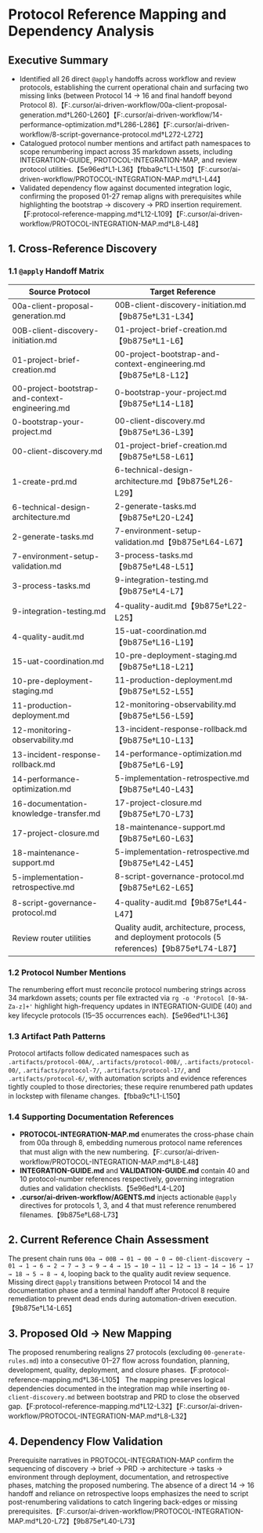 # Protocol Reference Mapping and Dependency Analysis

## Executive Summary
- Identified all 26 direct `@apply` handoffs across workflow and review protocols, establishing the current operational chain and surfacing two missing links (between Protocol 14 → 16 and final handoff beyond Protocol 8).【F:.cursor/ai-driven-workflow/00a-client-proposal-generation.md†L260-L260】【F:.cursor/ai-driven-workflow/14-performance-optimization.md†L286-L286】【F:.cursor/ai-driven-workflow/8-script-governance-protocol.md†L272-L272】
- Catalogued protocol number mentions and artifact path namespaces to scope renumbering impact across 35 markdown assets, including INTEGRATION-GUIDE, PROTOCOL-INTEGRATION-MAP, and review protocol utilities.【5e96ed†L1-L36】【fbba9c†L1-L150】【F:.cursor/ai-driven-workflow/PROTOCOL-INTEGRATION-MAP.md†L1-L44】
- Validated dependency flow against documented integration logic, confirming the proposed 01-27 remap aligns with prerequisites while highlighting the bootstrap → discovery → PRD insertion requirement.【F:protocol-reference-mapping.md†L12-L109】【F:.cursor/ai-driven-workflow/PROTOCOL-INTEGRATION-MAP.md†L8-L48】

## 1. Cross-Reference Discovery

### 1.1 `@apply` Handoff Matrix
| Source Protocol | Target Reference |
| --- | --- |
| 00a-client-proposal-generation.md | 00B-client-discovery-initiation.md【9b875e†L31-L34】 |
| 00B-client-discovery-initiation.md | 01-project-brief-creation.md【9b875e†L1-L6】 |
| 01-project-brief-creation.md | 00-project-bootstrap-and-context-engineering.md【9b875e†L8-L12】 |
| 00-project-bootstrap-and-context-engineering.md | 0-bootstrap-your-project.md【9b875e†L14-L18】 |
| 0-bootstrap-your-project.md | 00-client-discovery.md【9b875e†L36-L39】 |
| 00-client-discovery.md | 01-project-brief-creation.md【9b875e†L58-L61】 |
| 1-create-prd.md | 6-technical-design-architecture.md【9b875e†L26-L29】 |
| 6-technical-design-architecture.md | 2-generate-tasks.md【9b875e†L20-L24】 |
| 2-generate-tasks.md | 7-environment-setup-validation.md【9b875e†L64-L67】 |
| 7-environment-setup-validation.md | 3-process-tasks.md【9b875e†L48-L51】 |
| 3-process-tasks.md | 9-integration-testing.md【9b875e†L4-L7】 |
| 9-integration-testing.md | 4-quality-audit.md【9b875e†L22-L25】 |
| 4-quality-audit.md | 15-uat-coordination.md【9b875e†L16-L19】 |
| 15-uat-coordination.md | 10-pre-deployment-staging.md【9b875e†L18-L21】 |
| 10-pre-deployment-staging.md | 11-production-deployment.md【9b875e†L52-L55】 |
| 11-production-deployment.md | 12-monitoring-observability.md【9b875e†L56-L59】 |
| 12-monitoring-observability.md | 13-incident-response-rollback.md【9b875e†L10-L13】 |
| 13-incident-response-rollback.md | 14-performance-optimization.md【9b875e†L6-L9】 |
| 14-performance-optimization.md | 5-implementation-retrospective.md【9b875e†L40-L43】 |
| 16-documentation-knowledge-transfer.md | 17-project-closure.md【9b875e†L70-L73】 |
| 17-project-closure.md | 18-maintenance-support.md【9b875e†L60-L63】 |
| 18-maintenance-support.md | 5-implementation-retrospective.md【9b875e†L42-L45】 |
| 5-implementation-retrospective.md | 8-script-governance-protocol.md【9b875e†L62-L65】 |
| 8-script-governance-protocol.md | 4-quality-audit.md【9b875e†L44-L47】 |
| Review router utilities | Quality audit, architecture, process, and deployment protocols (5 references)【9b875e†L74-L87】 |

### 1.2 Protocol Number Mentions
The renumbering effort must reconcile protocol numbering strings across 34 markdown assets; counts per file extracted via `rg -o 'Protocol [0-9A-Za-z]+'` highlight high-frequency updates in INTEGRATION-GUIDE (40) and key lifecycle protocols (15–35 occurrences each).【5e96ed†L1-L36】

### 1.3 Artifact Path Patterns
Protocol artifacts follow dedicated namespaces such as `.artifacts/protocol-00A/`, `.artifacts/protocol-00B/`, `.artifacts/protocol-00/`, `.artifacts/protocol-7/`, `.artifacts/protocol-17/`, and `.artifacts/protocol-6/`, with automation scripts and evidence references tightly coupled to those directories; these require renumbered path updates in lockstep with filename changes.【fbba9c†L1-L150】

### 1.4 Supporting Documentation References
- **PROTOCOL-INTEGRATION-MAP.md** enumerates the cross-phase chain from 00a through 8, embedding numerous protocol name references that must align with the new numbering.【F:.cursor/ai-driven-workflow/PROTOCOL-INTEGRATION-MAP.md†L8-L48】
- **INTEGRATION-GUIDE.md** and **VALIDATION-GUIDE.md** contain 40 and 10 protocol-number references respectively, governing integration duties and validation checklists.【5e96ed†L4-L20】
- **.cursor/ai-driven-workflow/AGENTS.md** injects actionable `@apply` directives for protocols 1, 3, and 4 that must reference renumbered filenames.【9b875e†L68-L73】

## 2. Current Reference Chain Assessment
The present chain runs `00a → 00B → 01 → 00 → 0 → 00-client-discovery → 01 → 1 → 6 → 2 → 7 → 3 → 9 → 4 → 15 → 10 → 11 → 12 → 13 → 14 → 16 → 17 → 18 → 5 → 8 → 4`, looping back to the quality audit review sequence. Missing direct `@apply` transitions between Protocol 14 and the documentation phase and a terminal handoff after Protocol 8 require remediation to prevent dead ends during automation-driven execution.【9b875e†L14-L65】

## 3. Proposed Old → New Mapping
The proposed renumbering realigns 27 protocols (excluding `00-generate-rules.md`) into a consecutive 01–27 flow across foundation, planning, development, quality, deployment, and closure phases.【F:protocol-reference-mapping.md†L36-L105】 The mapping preserves logical dependencies documented in the integration map while inserting `00-client-discovery.md` between bootstrap and PRD to close the observed gap.【F:protocol-reference-mapping.md†L12-L32】【F:.cursor/ai-driven-workflow/PROTOCOL-INTEGRATION-MAP.md†L8-L32】

## 4. Dependency Flow Validation
Prerequisite narratives in PROTOCOL-INTEGRATION-MAP confirm the sequencing of discovery → brief → PRD → architecture → tasks → environment through deployment, documentation, and retrospective phases, matching the proposed numbering. The absence of a direct 14 → 16 handoff and reliance on retrospective loops emphasizes the need to script post-renumbering validations to catch lingering back-edges or missing prerequisites.【F:.cursor/ai-driven-workflow/PROTOCOL-INTEGRATION-MAP.md†L20-L72】【9b875e†L40-L73】
